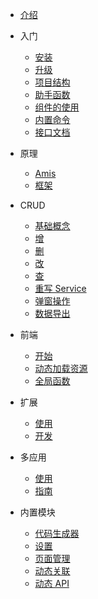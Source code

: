 * [介绍](/)

* 入门

    * [安装](guide/install.md)
    * [升级](guide/upgrade.md)
    * [项目结构](guide/structure.md)
    * [助手函数](guide/helper.md)
    * [组件的使用](guide/component-use.md)
    * [内置命令](guide/artisan.md)
    * [接口文档](guide/api.md)

* 原理

    * [Amis](theory/amis.md)
    * [框架](theory/frame.md)

* CRUD

    * [基础概念](crud/base.md)
    * [增](crud/create.md)
    * [删](crud/delete.md)
    * [改](crud/update.md)
    * [查](crud/read.md)
    * [重写 Service](crud/service-rewrite.md)
    * [弹窗操作](crud/modal.md)
    * [数据导出](crud/export.md)

* 前端

    * [开始](frontend/start.md)
    * [动态加载资源](frontend/dynamic.md)
    * [全局函数](frontend/global-function.md)

* 扩展

    * [使用](extension/use.md)
    * [开发](extension/develop.md)

* 多应用

    * [使用](multi-application/use.md)
    * [指南](multi-application/guide.md)

* 内置模块

    * [代码生成器](modules/code-generator.md)
    * [设置](modules/setting.md)
    * [页面管理](modules/pages.md)
    * [动态关联](modules/relationships.md)
    * [动态 API](modules/api.md)

